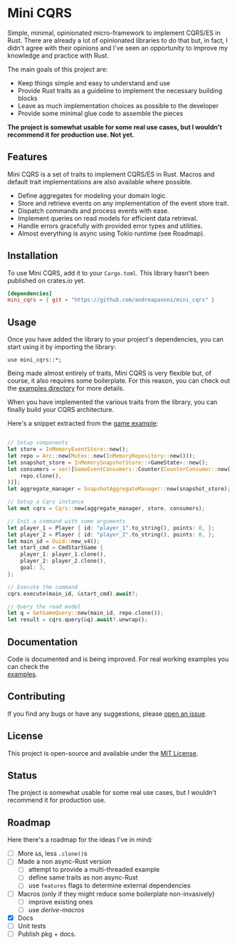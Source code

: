 # Mini CQRS

Simple, minimal, opinionated micro-framework to implement CQRS/ES in Rust. There are already
a lot of opinionated libraries to do that but, in fact, I didn't agree with their 
opinions and I've seen an opportunity to improve my knowledge and practice with Rust.

The main goals of this project are:

- Keep things simple and easy to understand and use
- Provide Rust traits as a guideline to implement the necessary building blocks
- Leave as much implementation choices as possible to the developer
- Provide some minimal glue code to assemble the pieces

**The project is somewhat usable for some real use cases, but I wouldn't recommend
it for production use. Not yet.**

## Features

Mini CQRS is a set of traits to implement CQRS/ES in Rust. Macros and default trait
implementations are also available where possible.

- Define aggregates for modeling your domain logic.
- Store and retrieve events on any implementation of the event store trait.
- Dispatch commands and process events with ease.
- Implement queries on read models for efficient data retrieval.
- Handle errors gracefully with provided error types and utilities.
- Almost everything is async using Tokio runtime (see Roadmap).

## Installation

To use Mini CQRS, add it to your `Cargo.toml`. This library hasn't been published on crates.io yet.

```toml
[dependencies]
mini_cqrs = { git = "https://github.com/andreapavoni/mini_cqrs" }
```

## Usage


Once you have added the library to your project's dependencies, you can start using it by importing the library:

```
use mini_cqrs::*;
```

Being made almost entirely of traits, Mini CQRS is very flexible but, of course,
it also requires some boilerplate. For this reason, you can check out the
[examples directory](https://github.com/andreapavoni/mini_cqrs/tree/master/examples) for more details.

When you have implemented the various traits from the library, you can finally build your CQRS architecture.

Here's a snippet extracted from the [game example](https://github.com/andreapavoni/mini_cqrs/tree/master/examples/game.rs):

```rust

// Setup components
let store = InMemoryEventStore::new();
let repo = Arc::new(Mutex::new(InMemoryRepository::new()));
let snapshot_store = InMemorySnapshotStore::<GameState>::new();
let consumers = vec![GameEventConsumers::Counter(CounterConsumer::new(
    repo.clone(),
))];
let aggregate_manager = SnapshotAggregateManager::new(snapshot_store);

// Setup a Cqrs instance
let mut cqrs = Cqrs::new(aggregate_manager, store, consumers);

// Init a command with some arguments
let player_1 = Player { id: "player_1".to_string(), points: 0, };
let player_2 = Player { id: "player_2".to_string(), points: 0, };
let main_id = Uuid::new_v4();
let start_cmd = CmdStartGame {
    player_1: player_1.clone(),
    player_2: player_2.clone(),
    goal: 3,
};

// Execute the command
cqrs.execute(main_id, &start_cmd).await?;

// Query the read model
let q = GetGameQuery::new(main_id, repo.clone());
let result = cqrs.query(&q).await?.unwrap();
```

## Documentation

Code is documented and is being improved. For real working examples you can check the  
[examples](https://github.com/andreapavoni/mini_cqrs/tree/master/examples).



## Contributing

If you find any bugs or have any suggestions, please [open an issue](https://github.com/andreapavoni/mini_cqrs/issues).

## License

This project is open-source and available under the [MIT License](LICENSE).

## Status 

The project is somewhat usable for some real use cases, but I wouldn't recommend
it for production use.

## Roadmap

Here there's a roadmap for the ideas I've in mind:

- [ ] More `&`s, less `.clone()`s 
- [ ] Made a non async-Rust version
    - [ ] attempt to provide a multi-threaded example
    - [ ] define same traits as non async-Rust
    - [ ] use `features` flags to determine external dependencies
- [ ] Macros (only if they might reduce some boilerplate non-invasively) 
    - [ ] improve existing ones
    - [ ] use _derive-macros_
- [X] Docs
- [ ] Unit tests
- [ ] Publish pkg + docs.
